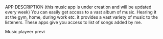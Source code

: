 APP DESCRIPTION  (this music app is under creation and will be updated every week)
You can easily get access to a vast album of music. 
Hearing it at the gym, home, during work etc.
it provides a vast variety of music to the listeners. These apps give you access to list of songs added by me. 

Music playeer previ
